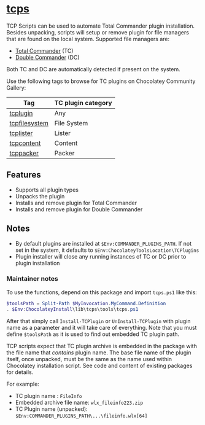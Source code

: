 # [tcps](https://chocolatey.org/packages/tcps)

TCP Scripts can be used to automate Total Commander plugin installation. Besides unpacking, scripts will setup or remove plugin for file managers that are found on the local system. Supported file managers are:
- [Total Commander](https://chocolatey.org/packages/totalcmd) (TC) 
- [Double Commander](https://chocolatey.org/packages/doublecmd) (DC)

Both TC and DC are automatically detected if present on the system.

Use the following tags to browse for TC plugins on Chocolatey Community Gallery:

|                                  Tag                                   | TC plugin category |
| ---------------------------------------------------------------------- | ------------------ |
| [tcplugin](https://chocolatey.org/packages?q=tag%3Atcplugin)           | Any                |
| [tcpfilesystem](https://chocolatey.org/packages?q=tag%3Atcpfilesystem) | File System        |
| [tcplister](https://chocolatey.org/packages?q=tag%3Atcplister)         | Lister             |
| [tcpcontent](https://chocolatey.org/packages?q=tag%3Atcpcontent)       | Content            |
| [tcppacker](https://chocolatey.org/packages?q=tag%3Atcppacker)         | Packer             |

## Features

- Supports all plugin types
- Unpacks the plugin
- Installs and remove plugin for Total Commander
- Installs and remove plugin for Double Commander

## Notes

- By default plugins are installed at `$Env:COMMANDER_PLUGINS_PATH`. If not set in the system, it defaults to `$Env:ChocolateyToolsLocation\TCPlugins`
- Plugin installer will close any running instances of TC or DC prior to plugin installation

### Maintainer notes

To use the functions, depend on this package and import `tcps.ps1` like this:

```ps1
$toolsPath = Split-Path $MyInvocation.MyCommand.Definition
. $Env:ChocolateyInstall\lib\tcps\tools\tcps.ps1
```

After that simply call `Install-TCPlugin` or `UnInstall-TCPlugin` with plugin name as a parameter and it will take care of everything. Note that you must define `$toolsPath` as it is used to find out embedded TC plugin path.

TCP scripts expect that TC plugin archive is embedded in the package with the file name that *contains* plugin name. The base file name of the plugin itself, once unpacked, must be the same as the name used within Chocolatey installation script. See code and content of existing packages for details.

For example:

- TC plugin name : `FileInfo`
- Embedded archive file name: `wlx_fileinfo223.zip`
- TC Plugin name (unpacked): `$Env:COMMANDER_PLUGINS_PATH\...\fileinfo.wlx[64]`
